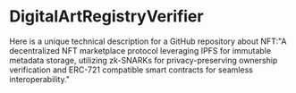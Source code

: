 # DigitalArtRegistryVerifier
Here is a unique technical description for a GitHub repository about NFT:"A decentralized NFT marketplace protocol leveraging IPFS for immutable metadata storage, utilizing zk-SNARKs for privacy-preserving ownership verification and ERC-721 compatible smart contracts for seamless interoperability."
